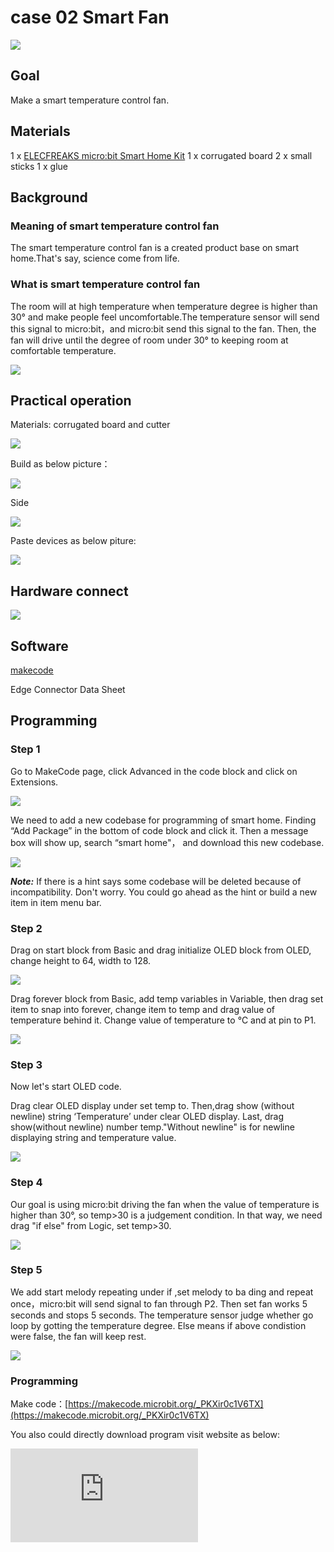 ﻿# case 02 Smart Fan

![](https://wiki-media-ef.oss-cn-hongkong.aliyuncs.com//images/abtHWmp.jpg)
## Goal



 Make a smart temperature control fan.

## Materials

 1 x [ELECFREAKS micro:bit Smart Home Kit](https://www.elecfreaks.com/micro-bit-smart-home-kit.html)
 1 x corrugated board
 2 x small sticks
 1 x glue

## Background

### Meaning of smart temperature control fan

 The smart temperature control fan is a created product base on smart home.That's say, science come from life.

### What is smart temperature control fan
 The room will at high temperature when temperature degree is higher than 30° and make people feel uncomfortable.The temperature sensor will send this signal to micro:bit，and micro:bit send this signal to the fan. Then, the fan will drive until the degree of room under 30° to keeping room at comfortable temperature.

![](https://wiki-media-ef.oss-cn-hongkong.aliyuncs.com//images/06g0wlF.png)

## Practical operation

Materials: corrugated board and cutter

![](https://wiki-media-ef.oss-cn-hongkong.aliyuncs.com//images/PuJE7uj.jpg)

Build as below picture：

![](https://wiki-media-ef.oss-cn-hongkong.aliyuncs.com//images/5sc9bid.jpg)

Side

![](https://wiki-media-ef.oss-cn-hongkong.aliyuncs.com//images/hvnmUhO.jpg)

Paste devices as below piture:

![](https://wiki-media-ef.oss-cn-hongkong.aliyuncs.com//images/C1lu2Vz.jpg)

## Hardware connect


![](https://wiki-media-ef.oss-cn-hongkong.aliyuncs.com//images/hkOaYEu.png)

## Software

[makecode](https://makecode.microbit.org/#)

Edge Connector Data Sheet

## Programming

### Step 1

Go to MakeCode page, click Advanced in the code block and click on Extensions.

![](https://wiki-media-ef.oss-cn-hongkong.aliyuncs.com//images/2qCyzQ7.png)

We need to add a new codebase for programming of smart home. Finding “Add Package” in the bottom of code block and click it. Then a message box will show up, search “smart home"， and download this new codebase.

![](https://wiki-media-ef.oss-cn-hongkong.aliyuncs.com//images/QR2s7LD.png)

***Note:*** If there is a hint says some codebase will be deleted because of incompatibility. Don't worry. You could go ahead as the hint or build a new item in item menu bar.

### Step 2
Drag on start block from Basic and drag initialize OLED block from OLED, change height to 64, width to 128.

![](https://wiki-media-ef.oss-cn-hongkong.aliyuncs.com//images/NSOCUxe.png)

Drag forever block from Basic, add temp variables in Variable, then drag set item to snap into forever, change item to temp and drag value of temperature behind it. Change value of temperature to ℃ and at pin to P1.

![](https://wiki-media-ef.oss-cn-hongkong.aliyuncs.com//images/wPfZA5F.png)

### Step 3

Now let's start OLED code.

Drag clear OLED display under set temp to. Then,drag show (without newline) string ‘Temperature’ under clear OLED display. Last, drag show(without newline) number temp."Without newline" is for newline displaying string and temperature value.

![](https://wiki-media-ef.oss-cn-hongkong.aliyuncs.com//images/gZwzVGd.png)

### Step 4

Our goal is using micro:bit driving the fan when the value of temperature is higher than 30°, so temp>30 is a judgement condition. In that way, we need drag "if else" from Logic, set temp>30.

![](https://wiki-media-ef.oss-cn-hongkong.aliyuncs.com//images/Ys6Hcm3.png)

### Step 5

We add start melody repeating under if ,set melody to ba ding and repeat once，micro:bit will send signal to fan through P2. Then set fan works 5 seconds and stops 5 seconds. The temperature sensor judge whether go loop by gotting the temperature degree. Else means if above condistion were false, the fan will keep rest.

![](https://wiki-media-ef.oss-cn-hongkong.aliyuncs.com//images/FHAWwTm.png)

### Programming


Make code：[https://makecode.microbit.org/_PKXir0c1V6TX](https://makecode.microbit.org/_PKXir0c1V6TX)

You also could directly download program visit website as below:

<div
    style={{
        position: 'relative',
        paddingBottom: '60%',
        overflow: 'hidden',
    }}
>
    <iframe
        src="https://makecode.microbit.org/_PKXir0c1V6TX"
        frameborder="0"
        sandbox="allow-popups allow-forms allow-scripts allow-same-origin"
        style={{
            position: 'absolute',
            width: '100%',
            height: '100%',
        }}
    />
</div>

## Result

When temperature degree is higher than 30°, buzzer "ba ding" , fan driving to keep room comfortable.

![](https://wiki-media-ef.oss-cn-hongkong.aliyuncs.com//images/mv5oVws.jpg)

When temperature degree is less than 30°，the fan will automatically stop, and the room at comfortable temperature.

![](https://wiki-media-ef.oss-cn-hongkong.aliyuncs.com//images/Rtptdzw.jpg)

## Think

How to adjust speed of fan to control cooling rate in the room.


## Questions

 It works well if powering by the USB only without the battery holders, but if the current temperature is over the threshold value, the fan doesn’t.
 If powering by the battery holders only without the USB, the fan works well and the detected temperature will be slightly higher than the real one.
 If powering by the battery holders and the USB simultaneously, the fan works well and it gets the normal temperature( Do note that you have to detect the temperature under the premise of the motor fan doesn’t drive).
 Please check if you are using micro:bit V2, if yes, please try using the micro:bit V1 instead. If you only have micro:bit V2 , then the sensor:bit with the lastest version should be applied, and you have to power it with the USB port.
The voltage regulator chip is able to give the current at 1A. Theoretically speaking, the fan can rotate normally. If it cannot rotate, please check whether the USB input current is sufficient. Generally, the computer USB provides 500Ma of current which is able to drive the motor. If the external input current is sufficient and the fan still cannot rotate, please check whether the micro:bit or sensor:bit is damaged.


## More information
